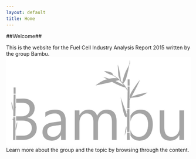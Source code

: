 ```yaml
---
layout: default
title: Home
---
```

##Welcome##

This is the website for the Fuel Cell Industry Analysis Report 2015 written by the group Bambu.
<img src="images/Logo.jpg" alt="logo">
Learn more about the group and the topic by browsing through the content.
